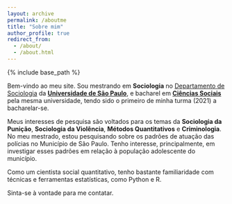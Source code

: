 ```yaml
---
layout: archive
permalink: /aboutme
title: "Sobre mim"
author_profile: true
redirect_from: 
  - /about/
  - /about.html
---
```


{% include base_path %}

Bem-vindo ao meu site. Sou mestrando em **Sociologia** no [Departamento de Sociologia](https://sociologia.fflch.usp.br/) da [**Universidade de São Paulo**](https://www5.usp.br/), e bacharel em [**Ciências Sociais**](https://graduacao.fflch.usp.br/ciencias-sociais) pela mesma universidade, tendo sido o primeiro de minha turma (2021) a bacharelar-se. 

Meus interesses de pesquisa são voltados para os temas da **Sociologia da Punição**, **Sociologia da Violência**, **Métodos Quantitativos** e **Criminologia**. No meu mestrado, estou pesquisando sobre os padrões de atuação das polícias no Município de São Paulo. Tenho interesse, principalmente, em investigar esses padrões em relação à população adolescente do município.

Como um cientista social quantitativo, tenho bastante familiaridade com técnicas e ferramentas estatísticas, como Python e R.

Sinta-se à vontade para me contatar.

